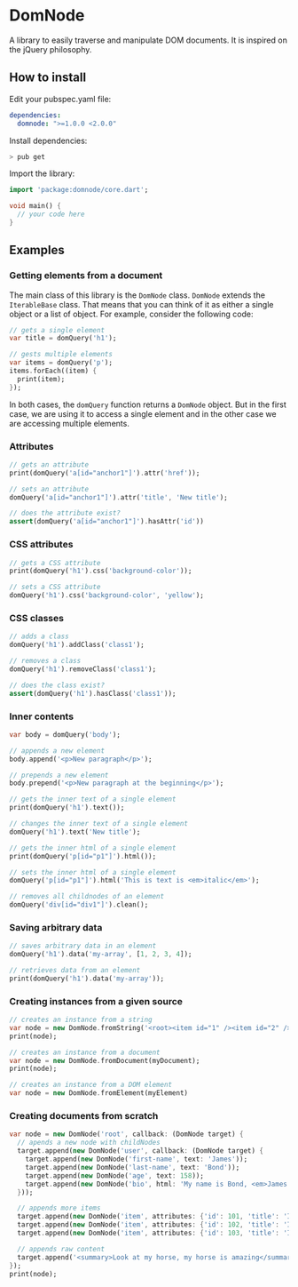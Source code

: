 # DomNode

A library to easily traverse and manipulate DOM documents. It is inspired on the jQuery philosophy.

## How to install

Edit your pubspec.yaml file:
```yaml
dependencies:
  domnode: ">=1.0.0 <2.0.0"
```

Install dependencies:
```bash
> pub get
```

Import the library:
```dart
import 'package:domnode/core.dart';

void main() {
  // your code here
}
```

## Examples

### Getting elements from a document

The main class of this library is the `DomNode` class. `DomNode` extends the `IterableBase` class. That means that you can think of it as either a single object or a list of object. For example, consider the following code:

```dart
// gets a single element
var title = domQuery('h1');

// gests multiple elements
var items = domQuery('p');
items.forEach((item) {
  print(item);
});
```

In both cases, the `domQuery` function returns a `DomNode` object. But in the first case, we are using it to access a single element and in the other case we are accessing multiple elements.

### Attributes

```dart
// gets an attribute
print(domQuery('a[id="anchor1"]').attr('href'));

// sets an attribute
domQuery('a[id="anchor1"]').attr('title', 'New title');

// does the attribute exist?
assert(domQuery('a[id="anchor1"]').hasAttr('id'))
```

### CSS attributes

```dart
// gets a CSS attribute
print(domQuery('h1').css('background-color'));

// sets a CSS attribute
domQuery('h1').css('background-color', 'yellow');
```

### CSS classes

```dart
// adds a class
domQuery('h1').addClass('class1');

// removes a class
domQuery('h1').removeClass('class1');

// does the class exist?
assert(domQuery('h1').hasClass('class1'));
```

### Inner contents

```dart
var body = domQuery('body');

// appends a new element
body.append('<p>New paragraph</p>');

// prepends a new element
body.prepend('<p>New paragraph at the beginning</p>');

// gets the inner text of a single element
print(domQuery('h1').text());

// changes the inner text of a single element
domQuery('h1').text('New title');

// gets the inner html of a single element
print(domQuery('p[id="p1"]').html());

// sets the inner html of a single element
domQuery('p[id="p1"]').html('This is text is <em>italic</em>');

// removes all childnodes of an element
domQuery('div[id="div1"]').clean();
```

### Saving arbitrary data

```dart
// saves arbitrary data in an element
domQuery('h1').data('my-array', [1, 2, 3, 4]);

// retrieves data from an element
print(domQuery('h1').data('my-array'));
```

### Creating instances from a given source
```dart
// creates an instance from a string
var node = new DomNode.fromString('<root><item id="1" /><item id="2" /><item id="3" /></root>');
print(node);

// creates an instance from a document
var node = new DomNode.fromDocument(myDocument);
print(node);

// creates an instance from a DOM element
var node = new DomNode.fromElement(myElement)
```

### Creating documents from scratch
```dart
var node = new DomNode('root', callback: (DomNode target) {
  // apends a new node with childNodes
  target.append(new DomNode('user', callback: (DomNode target) {
    target.append(new DomNode('first-name', text: 'James'));
    target.append(new DomNode('last-name', text: 'Bond'));
    target.append(new DomNode('age', text: 158));
    target.append(new DomNode('bio', html: 'My name is Bond, <em>James Bond</em>'));
  }));

  // appends more items
  target.append(new DomNode('item', attributes: {'id': 101, 'title': 'Item 1'}));
  target.append(new DomNode('item', attributes: {'id': 102, 'title': 'Item 2'}));
  target.append(new DomNode('item', attributes: {'id': 103, 'title': 'Item 3'}));

  // appends raw content
  target.append('<summary>Look at my horse, my horse is amazing</summary>');
});
print(node);
```

